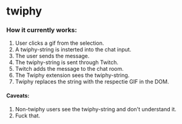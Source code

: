 # twiphy

### How it currently works:
1. User clicks a gif from the selection.
2. A twiphy-string is insterted into the chat input.
3. The user sends the message.
4. The twiphy-string is sent through Twitch.
5. Twitch adds the message to the chat room.
6. The Twiphy extension sees the twiphy-string.
7. Twiphy replaces the string with the respectie GIF in the DOM.

#### Caveats:
1. Non-twiphy users see the twiphy-string and don't understand it.
2. Fuck that.

